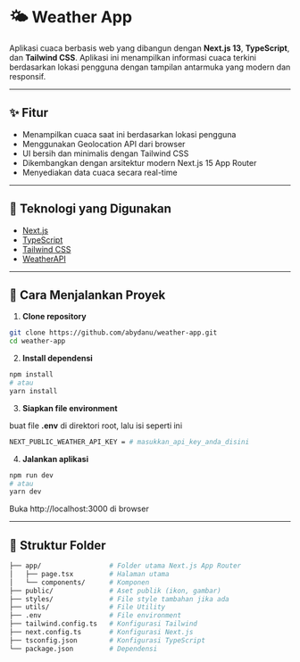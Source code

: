 # 🌤️ Weather App

Aplikasi cuaca berbasis web yang dibangun dengan **Next.js 13**, **TypeScript**, dan **Tailwind CSS**. Aplikasi ini menampilkan informasi cuaca terkini berdasarkan lokasi pengguna dengan tampilan antarmuka yang modern dan responsif.

---

## ✨ Fitur

- Menampilkan cuaca saat ini berdasarkan lokasi pengguna
- Menggunakan Geolocation API dari browser
- UI bersih dan minimalis dengan Tailwind CSS
- Dikembangkan dengan arsitektur modern Next.js 15 App Router
- Menyediakan data cuaca secara real-time

---

## 🧰 Teknologi yang Digunakan

- [Next.js](https://nextjs.org/)
- [TypeScript](https://www.typescriptlang.org/)
- [Tailwind CSS](https://tailwindcss.com/)
- [WeatherAPI](https://www.weatherapi.com)

---

## 🚀 Cara Menjalankan Proyek

1. **Clone repository**

```bash
git clone https://github.com/abydanu/weather-app.git
cd weather-app
```
2. **Install dependensi**

```bash
npm install
# atau
yarn install
```
3. **Siapkan file environment**

buat file **.env** di direktori root, lalu isi seperti ini
```bash
NEXT_PUBLIC_WEATHER_API_KEY = # masukkan_api_key_anda_disini
```

4. **Jalankan aplikasi**

```bash
npm run dev
# atau
yarn dev
```
Buka http://localhost:3000 di browser

---

## 📁 Struktur Folder

```bash
├── app/                 # Folder utama Next.js App Router
│   ├── page.tsx         # Halaman utama
│   └── components/      # Komponen
├── public/              # Aset publik (ikon, gambar)
├── styles/              # File style tambahan jika ada
├── utils/               # File Utility
├── .env                 # File environment
├── tailwind.config.ts   # Konfigurasi Tailwind
├── next.config.ts       # Konfigurasi Next.js
├── tsconfig.json        # Konfigurasi TypeScript
└── package.json         # Dependensi
```

